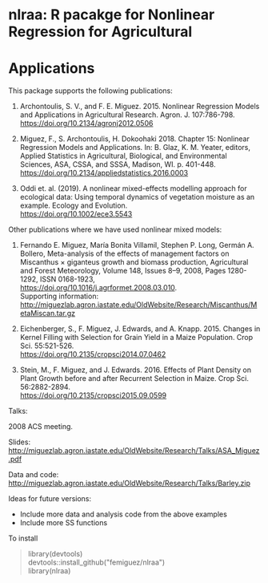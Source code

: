 # nlraa: R pacakge for Nonlinear Regression for Agricultural
# Applications

This package supports the following publications:

1. Archontoulis, S. V., and F. E. Miguez. 2015. Nonlinear Regression
   Models and Applications in Agricultural
   Research. Agron. J. 107:786-798. \
   https://doi.org/10.2134/agronj2012.0506

2. Miguez, F., S. Archontoulis, H. Dokoohaki 2018. Chapter 15:
   Nonlinear Regression Models and Applications. In: B. Glaz,
   K. M. Yeater, editors, Applied Statistics in Agricultural,
   Biological, and Environmental Sciences, ASA, CSSA, and SSSA,
   Madison, WI. p. 401-448. \
   https://doi.org/10.2134/appliedstatistics.2016.0003

3. Oddi et. al. (2019). A nonlinear mixed-effects modelling approach
   for ecological data: Using temporal dynamics of vegetation moisture
   as an example. Ecology and Evolution. \
   https://doi.org/10.1002/ece3.5543

Other publications where we have used nonlinear mixed models:

1. Fernando E. Miguez, María Bonita Villamil, Stephen P. Long,
    Germán A. Bollero, Meta-analysis of the effects of management
    factors on Miscanthus × giganteus growth and biomass production,
    Agricultural and Forest Meteorology, Volume 148, Issues 8–9, 2008,
    Pages 1280-1292, ISSN 0168-1923, \
    https://doi.org/10.1016/j.agrformet.2008.03.010. \
	Supporting information: \
	http://miguezlab.agron.iastate.edu/OldWebsite/Research/Miscanthus/MetaMiscan.tar.gz

2. Eichenberger, S., F. Miguez, J. Edwards, and A. Knapp. 2015. Changes
    in Kernel Filling with Selection for Grain Yield in a Maize
    Population. Crop Sci. 55:521-526. \
	https://doi.org/10.2135/cropsci2014.07.0462

3. Stein, M., F. Miguez, and J. Edwards. 2016. Effects of Plant Density
    on Plant Growth before and after Recurrent Selection in
    Maize. Crop Sci. 56:2882-2894. \
	https://doi.org/10.2135/cropsci2015.09.0599

Talks:

2008 ACS meeting.

Slides: \
http://miguezlab.agron.iastate.edu/OldWebsite/Research/Talks/ASA_Miguez.pdf

Data and code: \
http://miguezlab.agron.iastate.edu/OldWebsite/Research/Talks/Barley.zip

Ideas for future versions:

* Include more data and analysis code from the above examples
* Include more SS functions

To install

> library(devtools) \
> devtools::install_github("femiguez/nlraa") \
> library(nlraa)
